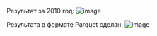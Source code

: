 Результат за 2010 год:
![image](https://github.com/user-attachments/assets/0d15aa97-fc35-458c-93b4-1029dd04cc23)

Результата в формате Parquet сделан:
![image](https://github.com/user-attachments/assets/64b1d48a-ed22-41eb-8d2d-e26a11284c9a)

